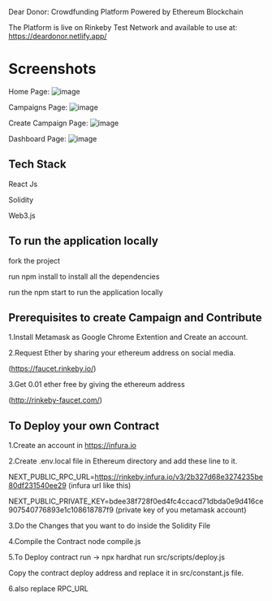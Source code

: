 Dear Donor: Crowdfunding Platform Powered by Ethereum Blockchain

The Platform is live on Rinkeby Test Network and available to use at: https://deardonor.netlify.app/

# Screenshots
Home Page:
![image](https://user-images.githubusercontent.com/65401776/179399114-34214c18-ee38-4a46-a366-b831331388b2.png)

Campaigns Page:
![image](https://user-images.githubusercontent.com/65401776/179399158-b2d4c592-4568-4f82-9f1c-1451c708fd77.png)

Create Campaign Page:
![image](https://user-images.githubusercontent.com/65401776/179399190-dd0f7476-89b0-4ee4-8f9a-676730e5bd3d.png)

Dashboard Page:
![image](https://user-images.githubusercontent.com/65401776/179399213-c8089b4f-13e6-43d4-a3fb-22664eb0ae4f.png)

## Tech Stack
React Js

Solidity

Web3.js

## To run the application locally
fork the project

run npm install to install all the dependencies

run the npm start to run the application locally

## Prerequisites to create Campaign and Contribute

1.Install Metamask as Google Chrome Extention and Create an account.

2.Request Ether by sharing your ethereum address on social media.

(https://faucet.rinkeby.io/)

3.Get 0.01 ether free by giving the ethereum address

(http://rinkeby-faucet.com/)

## To Deploy your own Contract
1.Create an account in https://infura.io

2.Create .env.local file in Ethereum directory and add these line to it.

NEXT_PUBLIC_RPC_URL=https://rinkeby.infura.io/v3/2b327d68e3274235be80df231540ee29 (infura url like this)

NEXT_PUBLIC_PRIVATE_KEY=bdee38f728f0ed4fc4ccacd71dbda0e9d416ce907540776893e1c108618787f9 (private key of you metamask account)

3.Do the Changes that you want to do inside the Solidity File

4.Compile the Contract node compile.js

5.To Deploy contract run -> npx hardhat run src/scripts/deploy.js

Copy the contract deploy address and replace it in src/constant.js file.

6.also replace RPC_URL

